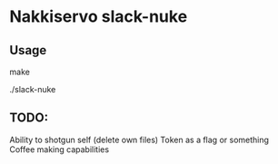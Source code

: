 # Nakkiservo slack-nuke

## Usage

  make

  ./slack-nuke <channel name>


## TODO: 

Ability to shotgun self (delete own files)
Token as a flag or something
Coffee making capabilities
